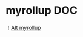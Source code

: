 # myrollup DOC
！[Alt myrollup](https://github.com/ChuWenFeng/myrollup/blob/master/doc/image/2020-10-14%2016-17-28%E5%B1%8F%E5%B9%95%E6%88%AA%E5%9B%BE.png)